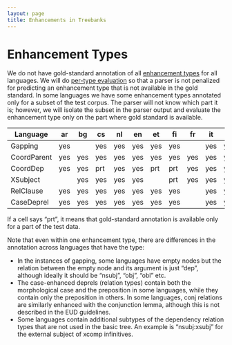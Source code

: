 ```yaml
---
layout: page
title: Enhancements in Treebanks
---
```


# Enhancement Types

We do not have gold-standard annotation of all [enhancement types](https://universaldependencies.org/u/overview/enhanced-syntax.html) for all languages. We will do [per-type evaluation](task_and_evaluation.html#evaluation-metric) so that a parser is not penalized for predicting an enhancement type that is not available in the gold standard. In some languages we have some enhancement types annotated only for a subset of the test corpus. The parser will not know which part it is; however, we will isolate the subset in the parser output and evaluate the enhancement type only on the part where gold standard is available.

| Language    | ar  | bg  | cs  | nl  | en  | et  | fi  | fr  | it  | lv  | lt  | pl  | ru  | sk  | sv  | ta  | uk  |
|-------------|-----|-----|-----|-----|-----|-----|-----|-----|-----|-----|-----|-----|-----|-----|-----|-----|-----|
| Gapping     | yes |     | yes | yes | yes | yes | yes |     | yes | yes | yes | prt | yes | yes | yes |     | yes |
| CoordParent | yes | yes | yes | yes | yes | yes | yes | yes | yes | yes | yes | yes | yes | yes | yes | yes | yes |
| CoordDep    | yes | yes | prt | yes | yes | prt | prt | yes | yes | yes | yes | yes |     | yes | yes | yes | yes |
| XSubject    |     | yes | yes | yes | yes |     | prt | yes | yes | yes | yes | yes | yes | yes | yes |     | yes |
| RelClause   | yes | yes | yes | yes | yes | yes | yes |     | yes | yes | yes | yes | yes | yes | yes | yes | yes |
| CaseDeprel  | yes | yes | yes | yes | yes | yes | yes |     | yes | yes | yes | yes | yes | yes | yes | yes | yes |


If a cell says “prt”, it means that gold-standard annotation is available only for a part of the test data.

Note that even within one enhancement type, there are differences in the annotation across languages that have the type:

* In the instances of gapping, some languages have empty nodes but the relation between the empty node and its argument is just “dep”, although ideally it should be “nsubj”, “obj”, “obl” etc.
* The case-enhanced deprels (relation types) contain both the morphological case and the preposition in some languages, while they contain only the preposition in others. In some languages, conj relations are similarly enhanced with the conjunction lemma, although this is not described in the EUD guidelines.
* Some languages contain additional subtypes of the dependency relation types that are not used in the basic tree. An example is “nsubj:xsubj” for the external subject of xcomp infinitives.
  <!-- A special case is French where the data also encode diathesis normalization as described by Candito et al. (2017). This information is encoded as relation subtypes in a somewhat cryptic way so that the file is formally valid CoNLL-U. -->
